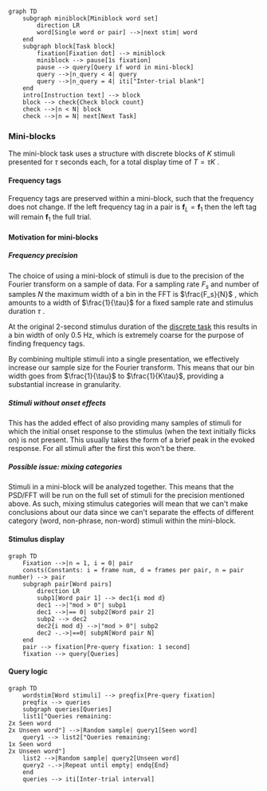 ```mermaid
graph TD
	subgraph miniblock[Miniblock word set]
		direction LR
		word[Single word or pair] -->|next stim| word
	end
	subgraph block[Task block]
		fixation[Fixation dot] --> miniblock
		miniblock --> pause[1s fixation]
		pause --> query[Query if word in mini-block]
		query -->|n_query < 4| query
		query -->|n_query = 4| iti["Inter-trial blank"]
	end
	intro[Instruction text] --> block
	block --> check{Check block count}
	check -->|n < N| block
	check -->|n = N| next[Next Task]
```

### Mini-blocks
The mini-block task uses a structure with discrete blocks of $K$ stimuli presented for $\tau$ seconds each, for a total display time of $T = \tau K$ . 

#### Frequency tags
Frequency tags are preserved within a mini-block, such that the frequency does not change. If the left frequency tag in a pair is $\mathbf{f}_L = \mathbf{f}_1$ then the left tag will remain $\mathbf{f}_1$ the full trial.

#### Motivation for mini-blocks

##### Frequency precision
The choice of using a mini-block of stimuli is due to the precision of the Fourier transform on a sample of data. For a sampling rate $F_s$ and number of samples $N$  the maximum width of a bin in the FFT is $\frac{F_s}{N}$ , which amounts to a width of $\frac{1}{\tau}$ for a fixed sample rate and stimulus duration $\tau$ .

At the original 2-second stimulus duration of the [discrete task](discrete%20task) this results in a bin width of only 0.5 Hz, which is extremely coarse for the purpose of finding frequency tags.

By combining multiple stimuli into a single presentation, we effectively increase our sample size for the Fourier transform. This means that our bin width goes from $\frac{1}{\tau}$ to $\frac{1}{K\tau}$, providing a substantial increase in granularity.

##### Stimuli without onset effects
This has the added effect of also providing many samples of stimuli for which the initial onset response to the stimulus (when the text initially flicks on) is not present. This usually takes the form of a brief peak in the evoked response. For all stimuli after the first this won't be there.

##### Possible issue: mixing categories
Stimuli in a mini-block will be analyzed together. This means that the PSD/FFT will be run on the full set of stimuli for the precision mentioned above. As such, mixing stimulus categories will mean that we can't make conclusions about our data since we can't separate the effects of different category (word, non-phrase, non-word) stimuli within the mini-block.

#### Stimulus display

```mermaid
graph TD
	Fixation -->|n = 1, i = 0| pair
	consts(Constants: i = frame num, d = frames per pair, n = pair number) --> pair
	subgraph pair[Word pairs]
		direction LR
		subp1[Word pair 1] --> dec1{i mod d}
		dec1 -->|"mod > 0"| subp1
		dec1 -->|== 0| subp2[Word pair 2]
		subp2 --> dec2
		dec2{i mod d} -->|"mod > 0"| subp2
		dec2 -.->|==0| subpN[Word pair N]
	end
	pair --> fixation[Pre-query fixation: 1 second]
	fixation --> query[Queries]	
```

#### Query logic

```mermaid
graph TD
    wordstim[Word stimuli] --> preqfix[Pre-query fixation]
    preqfix --> queries
    subgraph queries[Queries]
	list1["Queries remaining:
2x Seen word
2x Unseen word"] -->|Random sample| query1[Seen word]
	query1 --> list2["Queries remaining:
1x Seen word
2x Unseen word"]
	list2 -->|Random sample| query2[Unseen word]
	query2 -.->|Repeat until empty| endq{End}
    end
    queries --> iti[Inter-trial interval]
```






